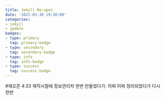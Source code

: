 ```yaml
---
title: Jekyll Re:open
date: '2022-03-30 19:30:00'
categories:
- jekyll
- update
badges:
- type: primary
  tag: primary-badge
- type: secondary
  tag: secondary-badge
- type: info
  tag: info-badge
- type: success
  tag: success-badge
---
```

#재오픈
4:33 재직시절에 정보관리차 한번 만들었다가. 어찌 어찌 정리되었다가 다시 한번
